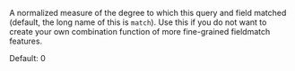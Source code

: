 A normalized measure of the degree to which this query and field matched (default, the long name of this is `match`). Use this if you do not want to create your own combination function of more fine-grained fieldmatch features.

Default: 0